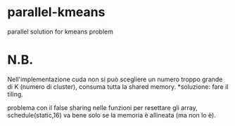 # parallel-kmeans
parallel solution for kmeans problem

# N.B.
Nell'implementazione cuda non si può scegliere un numero troppo grande di K (numero di cluster), consuma tutta la shared memory.
*soluzione: fare il tiling.

problema con il false sharing nelle funzioni per resettare gli array, schedule(static,16) va bene solo se la memoria è allineata (ma non lo è).
